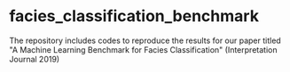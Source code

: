 # facies_classification_benchmark
The repository includes codes to reproduce the results for our paper titled "A Machine Learning Benchmark for Facies Classification" (Interpretation Journal 2019)
